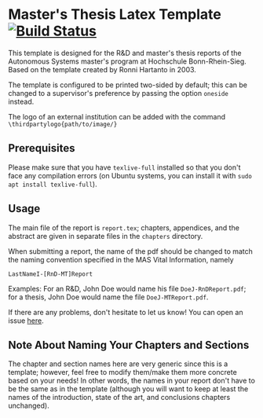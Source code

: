 # Master's Thesis Latex Template [![Build Status](https://app.travis-ci.com/mas-group/project-report.svg?branch=master)](https://app.travis-ci.com/github/mas-group/project-report)

This template is designed for the R&D and master's thesis reports of the Autonomous Systems master's program at Hochschule Bonn-Rhein-Sieg. Based on the template created by Ronni Hartanto in 2003.

The template is configured to be printed two-sided by default; this can be changed to a supervisor's preference by passing the option `oneside` instead.

The logo of an external institution can be added with the command `\thirdpartylogo{path/to/image/}`

## Prerequisites

Please make sure that you have `texlive-full` installed so that you don't face any compilation errors (on Ubuntu systems, you can install it with `sudo apt install texlive-full`).

## Usage

The main file of the report is `report.tex`; chapters, appendices, and the abstract are given in separate files in the `chapters` directory.

When submitting a report, the name of the pdf should be changed to match the naming convention specified in the MAS Vital Information, namely

```
LastNameI-[RnD-MT]Report
```

Examples: For an R&D, John Doe would name his file `DoeJ-RnDReport.pdf`; for a thesis, John Doe would name the file `DoeJ-MTReport.pdf`.

If there are any problems, don't hesitate to let us know! You can open an issue [here](https://github.com/mas-group/project-report/issues/new).

## Note About Naming Your Chapters and Sections

The chapter and section names here are very generic since this is a template; however, feel free to modify them/make them more concrete based on your needs! In other words, the names in your report don't have to be the same as in the template (although you will want to keep at least the names of the introduction, state of the art, and conclusions chapters unchanged).
